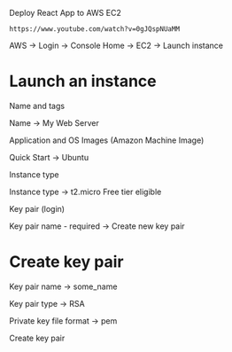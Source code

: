 Deploy React App to AWS EC2

```
https://www.youtube.com/watch?v=0gJQspNUaMM
```

AWS -> Login -> Console Home -> EC2 -> Launch instance


# Launch an instance

Name and tags

Name -> My Web Server


Application and OS Images (Amazon Machine Image)

Quick Start -> Ubuntu


Instance type

Instance type -> t2.micro Free tier eligible


Key pair (login)

Key pair name - required -> Create new key pair


# Create key pair

Key pair name -> some_name

Key pair type -> RSA

Private key file format -> pem

Create key pair
